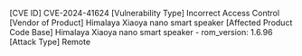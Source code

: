 [CVE ID]
CVE-2024-41624
[Vulnerability Type]
Incorrect Access Control
[Vendor of Product]
Himalaya Xiaoya nano smart speaker
[Affected Product Code Base]
Himalaya Xiaoya nano smart speaker - rom_version: 1.6.96
[Attack Type]
Remote
